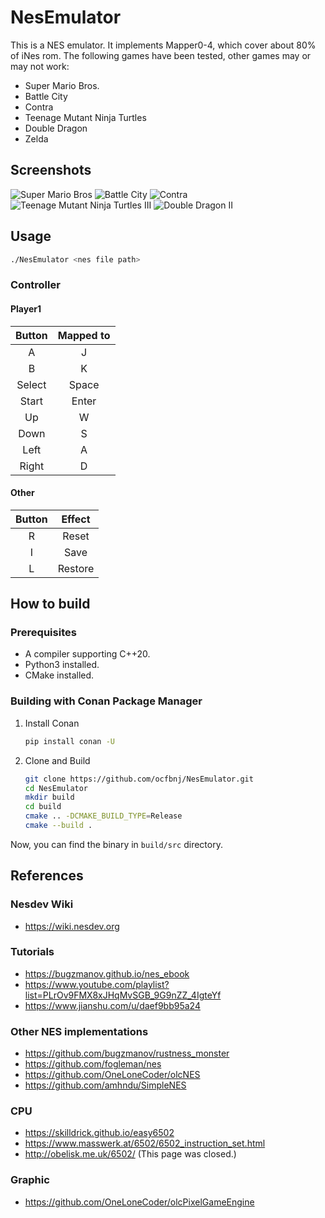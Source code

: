 # NesEmulator

This is a NES emulator. It implements Mapper0-4, which cover about 80% of iNes rom. The following games have been
tested, other games may or may not work:

- Super Mario Bros.
- Battle City
- Contra
- Teenage Mutant Ninja Turtles
- Double Dragon
- Zelda

## Screenshots

![Super Mario Bros](./images/Super%20Mario%20Bros.png)
![Battle City](images/Battle%20City.png)
![Contra](./images/Contra.png)
![Teenage Mutant Ninja Turtles III](./images/Teenage%20Mutant%20Ninja%20Turtles%20III.png)
![Double Dragon II](./images/Double%20Dragon%20II.png)

## Usage

~~~bash
./NesEmulator <nes file path>
~~~

### Controller

#### Player1

| Button | Mapped to |
|:------:|:---------:|
|   A    |     J     |
|   B    |     K     |
| Select |   Space   |
| Start  |   Enter   |
|   Up   |     W     |
|  Down  |     S     |
|  Left  |     A     |
| Right  |     D     |

#### Other

| Button | Effect  |
|:------:|:-------:|
|   R    |  Reset  |
|   I    |  Save   |
|   L    | Restore |

## How to build

### Prerequisites

- A compiler supporting C++20.
- Python3 installed.
- CMake installed.

### Building with Conan Package Manager

1. Install Conan

    ~~~bash
    pip install conan -U
    ~~~

2. Clone and Build

    ~~~bash
    git clone https://github.com/ocfbnj/NesEmulator.git
    cd NesEmulator
    mkdir build
    cd build
    cmake .. -DCMAKE_BUILD_TYPE=Release
    cmake --build .
    ~~~

Now, you can find the binary in `build/src` directory.

## References

### Nesdev Wiki

- <https://wiki.nesdev.org>

### Tutorials

- <https://bugzmanov.github.io/nes_ebook>
- <https://www.youtube.com/playlist?list=PLrOv9FMX8xJHqMvSGB_9G9nZZ_4IgteYf>
- <https://www.jianshu.com/u/daef9bb95a24>

### Other NES implementations

- <https://github.com/bugzmanov/rustness_monster>
- <https://github.com/fogleman/nes>
- <https://github.com/OneLoneCoder/olcNES>
- <https://github.com/amhndu/SimpleNES>

### CPU

- <https://skilldrick.github.io/easy6502>
- <https://www.masswerk.at/6502/6502_instruction_set.html>
- <http://obelisk.me.uk/6502/> (This page was closed.)

### Graphic

- <https://github.com/OneLoneCoder/olcPixelGameEngine>
